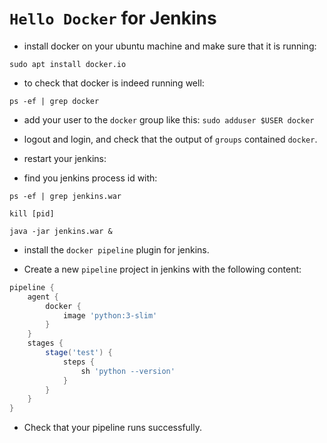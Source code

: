 # `Hello Docker` for Jenkins

* install docker on your ubuntu machine and make sure that it is running:

```shell
sudo apt install docker.io
```

* to check that docker is indeed running well:

```shell
ps -ef | grep docker
```

* add your user to the `docker` group like this:
    `sudo adduser $USER docker`

* logout and login, and check that the output of `groups` contained `docker`.

* restart your jenkins:

* find you jenkins process id with:

```shell
ps -ef | grep jenkins.war
```

```
kill [pid]
```

```
java -jar jenkins.war &
```

* install the `docker pipeline` plugin for jenkins.

* Create a new `pipeline` project in jenkins with the following content:

```groovy
pipeline {
    agent {
        docker {
            image 'python:3-slim'
        }
    }
    stages {
        stage('test') {
            steps {
                sh 'python --version'
            }
        }
    }
}
```

* Check that your pipeline runs successfully.
